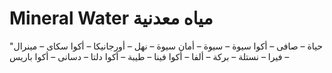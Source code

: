 # Mineral Water مياه معدنية
 
"حياة – صافى – أكوا سيوة – سيوة – أمان سيوة – نهل – أورجانيكا – أكوا سكاى – مينرال – فيرا – نستلة – بركة – ألفا – أكوا فينا – طيبة – أكوا دلتا – دسانى – أكوا باريس
